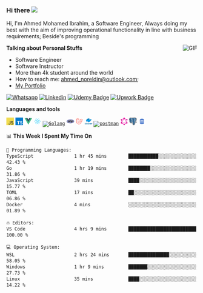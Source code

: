 ### Hi there <img src="https://raw.githubusercontent.com/MartinHeinz/MartinHeinz/master/wave.gif" width="20px">


Hi, I'm Ahmed Mohamed Ibrahim, a Software Engineer, Always doing my best with the aim of improving operational functionality in line with business requirements; Beside's programming

  <img align="right" alt="GIF" src="https://media.giphy.com/media/836HiJc7pgzy8iNXCn/giphy.gif" />
  
**Talking about Personal Stuffs**

- Software Engineer
- Software Instructor
- More than 4k student around the world
- How to reach me: ahmed_noreldin@outlook.com;
- [My Portfolio](https://ahmednoreldin.com)

[![Whatsapp](https://img.shields.io/badge/WhatsApp-25D366?style=for-the-badge&logo=whatsapp&logoColor=white)](http://wa.me/201275457924)
[![Linkedin](https://camo.githubusercontent.com/748f20cecd0b6cfa4945802e7d112cc9fa919ad759ba8bb32d271f8d929aeacf/68747470733a2f2f696d672e736869656c64732e696f2f62616467652f6c696e6b6564696e2d3030373762352e7376673f7374796c653d666f722d7468652d6261646765266c6f676f3d6c696e6b6564696e266c6f676f436f6c6f723d7768697465)](https://www.linkedin.com/in/ahmednoreldin)
[![Udemy Badge](https://img.shields.io/badge/Udemy-EC5252?style=for-the-badge&logo=Udemy&logoColor=white)](https://www.udemy.com/user/ahmed-mohamed-1/) 
[![Upwork Badge](https://img.shields.io/badge/Upwork-14a800?style=for-the-badge&logo=Upwork&logoColor=white)](https://www.upwork.com/freelancers/~01788957435aed0aa5)

**Languages and tools**  

<code><a href="https://www.javascript.com/"><img height="20" src="https://raw.githubusercontent.com/github/explore/80688e429a7d4ef2fca1e82350fe8e3517d3494d/topics/javascript/javascript.png" title="JavaScript"></a></code>
<code><a href="https://www.typescriptlang.org/"><img height="20" src="https://raw.githubusercontent.com/github/explore/80688e429a7d4ef2fca1e82350fe8e3517d3494d/topics/typescript/typescript.png" title="TypeScript"></a></code>
<code><a href="https://vuejs.org/"><img height="20" src="https://raw.githubusercontent.com/github/explore/80688e429a7d4ef2fca1e82350fe8e3517d3494d/topics/vue/vue.png" title="Vue"></a></code>
<code><a href="https://reactjs.org/"><img height="20" src="https://raw.githubusercontent.com/github/explore/80688e429a7d4ef2fca1e82350fe8e3517d3494d/topics/react/react.png" title="React"></a></code>
<code><a href="https://golang.org/"><img width="30" src="https://user-images.githubusercontent.com/11155743/116788105-76db9480-aab0-11eb-905d-d8a7919d7256.png" title="Golang"></a></code>
<code><a href="https://php.net/"><img height="20" src="https://raw.githubusercontent.com/github/explore/80688e429a7d4ef2fca1e82350fe8e3517d3494d/topics/php/php.png" title="PHP"></a></code>
<code><a href="https://laravel.com"><img height="20" src="https://raw.githubusercontent.com/github/explore/80688e429a7d4ef2fca1e82350fe8e3517d3494d/topics/laravel/laravel.png" title="Laravel"></a></code>
<code><a href="https://docker.com"><img height="20" src="https://raw.githubusercontent.com/github/explore/80688e429a7d4ef2fca1e82350fe8e3517d3494d/topics/docker/docker.png" title="Docker"></a></code>
<code><a href="https://postman.com"><img height="20" src="https://avatars.githubusercontent.com/u/10251060?s=200&v=4" title="postman"></a></code>
<code><a href="https://graphql.com"><img height="20" src="https://raw.githubusercontent.com/github/explore/80688e429a7d4ef2fca1e82350fe8e3517d3494d/topics/graphql/graphql.png" title="GraphQL"></a></code>
<code><a href="https://www.postgresql.org/"><img height="20" src="https://raw.githubusercontent.com/github/explore/80688e429a7d4ef2fca1e82350fe8e3517d3494d/topics/postgresql/postgresql.png" title="PostgreSQL"></a></code>
<code><a href="https://www.microsoft.com/en-us/sql-server"><img height="20" src="https://raw.githubusercontent.com/github/explore/80688e429a7d4ef2fca1e82350fe8e3517d3494d/topics/sql/sql.png" title="SQL"></a></code>


<!--START_SECTION:waka-->
📊 **This Week I Spent My Time On** 

```text
💬 Programming Languages: 
TypeScript               1 hr 45 mins        ███████████░░░░░░░░░░░░░░   42.43 % 
Go                       1 hr 19 mins        ████████░░░░░░░░░░░░░░░░░   31.86 % 
JavaScript               39 mins             ████░░░░░░░░░░░░░░░░░░░░░   15.77 % 
TOML                     17 mins             ██░░░░░░░░░░░░░░░░░░░░░░░   06.86 % 
Docker                   4 mins              ░░░░░░░░░░░░░░░░░░░░░░░░░   01.89 % 

🔥 Editors: 
VS Code                  4 hrs 9 mins        █████████████████████████   100.00 % 

💻 Operating System: 
WSL                      2 hrs 24 mins       ███████████████░░░░░░░░░░   58.05 % 
Windows                  1 hr 9 mins         ███████░░░░░░░░░░░░░░░░░░   27.73 % 
Linux                    35 mins             ████░░░░░░░░░░░░░░░░░░░░░   14.22 % 
```


<!--END_SECTION:waka-->
 
